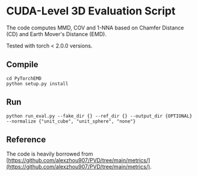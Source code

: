 # CUDA-Level 3D Evaluation Script
The code computes MMD, COV and 1-NNA based on Chamfer Distance (CD) and Earth Mover's Distance (EMD).

Tested with torch < 2.0.0 versions.

## Compile
```
cd PyTorchEMD
python setup.py install
```

## Run
```
python run_eval.py --fake_dir {} --ref_dir {} --output_dir {OPTIONAL} --normalize {"unit_cube", "unit_sphere", "none"}
```

## Reference
The code is heavily borrowed from [https://github.com/alexzhou907/PVD/tree/main/metrics/](https://github.com/alexzhou907/PVD/tree/main/metrics/).
